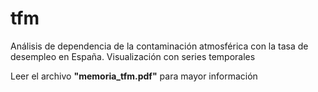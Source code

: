 # tfm
Análisis de dependencia de la contaminación atmosférica con la tasa de desempleo en España. Visualización con series temporales

Leer el archivo **"memoria_tfm.pdf"** para mayor información
